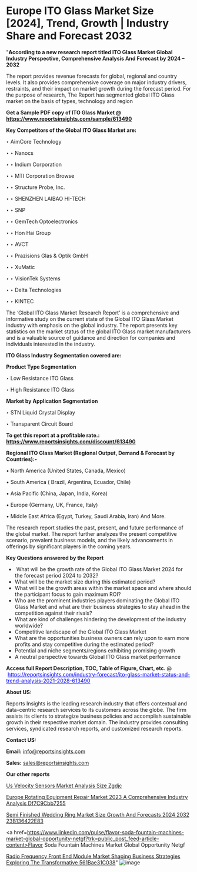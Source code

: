 # Europe ITO Glass Market Size [2024], Trend, Growth | Industry Share and Forecast 2032

"<strong>According to a new research report titled ITO Glass Market Global Industry Perspective, Comprehensive Analysis And Forecast by 2024 – 2032</strong>

The report provides revenue forecasts for global, regional and country levels. It also provides comprehensive coverage on major industry drivers, restraints, and their impact on market growth during the forecast period. For the purpose of research, The Report has segmented global ITO Glass market on the basis of types, technology and region

<strong>Get a Sample PDF copy of ITO Glass Market </strong><strong>@<a href=https://www.reportsinsights.com/sample/613490 style=color:#0000ff;> https://www.reportsinsights.com/sample/613490</a></strong></font>

<strong>Key Competitors of the Global ITO Glass Market are:</strong>

‣ AimCore Technology

‣ 
‣ Nanocs

‣ 
‣ Indium Corporation

‣ 
‣ MTI Corporation Browse

‣ 
‣ Structure Probe, Inc.

‣ 
‣ SHENZHEN LAIBAO HI-TECH

‣ 
‣ SNP

‣ 
‣ GemTech Optoelectronics

‣ 
‣ Hon Hai Group

‣ 
‣ AVCT

‣ 
‣ Prazisions Glas & Optik GmbH

‣ 
‣ XuMatic

‣ 
‣ VisionTek Systems

‣ 
‣ Delta Technologies

‣ 
‣ KINTEC

The ‘Global ITO Glass Market Research Report’ is a comprehensive and informative study on the current state of the Global ITO Glass Market industry with emphasis on the global industry. The report presents key statistics on the market status of the global ITO Glass market manufacturers and is a valuable source of guidance and direction for companies and individuals interested in the industry.

<strong>ITO Glass Industry Segmentation covered are:</strong>

<strong>Product Type Segmentation</strong>

‣    Low Resistance ITO Glass

‣ High Resistance ITO Glass

<strong>Market by Application Segmentation</strong>

‣   STN Liquid Crystal Display

‣ Transparent Circuit Board

<strong>To get this report at a profitable rate.: <a href=https://www.reportsinsights.com/discount/613490 style=color:#0000ff;>https://www.reportsinsights.com/discount/613490</a></strong></font>

<strong>Regional ITO Glass Market (Regional Output, Demand &amp; Forecast by Countries):-</strong>

• North America (United States, Canada, Mexico)

• South America ( Brazil, Argentina, Ecuador, Chile)

• Asia Pacific (China, Japan, India, Korea)

• Europe (Germany, UK, France, Italy)

• Middle East Africa (Egypt, Turkey, Saudi Arabia, Iran) And More.

The research report studies the past, present, and future performance of the global market. The report further analyzes the present competitive scenario, prevalent business models, and the likely advancements in offerings by significant players in the coming years.

<strong>Key Questions answered by the Report</strong>
<ul>
  <li> What will be the growth rate of the Global ITO Glass Market 2024 for the forecast period 2024 to 2032?</li>
  <li>What will be the market size during this estimated period?</li>
  <li>What will be the growth areas within the market space and where should the participant focus to gain maximum ROI?</li>
  <li>Who are the prominent industries players dominating the Global ITO Glass Market and what are their business strategies to stay ahead in the competition against their rivals?</li>
  <li>What are kind of challenges hindering the development of the industry worldwide?</li>
  <li>Competitive landscape of the Global ITO Glass Market</li>
  <li>What are the opportunities business owners can rely upon to earn more profits and stay competitive during the estimated period?</li>
  <li>Potential and niche segments/regions exhibiting promising growth</li>
  <li>A neutral perspective towards Global ITO Glass market performance</li>
</ul>
<strong>Access full Report Description, TOC, Table of Figure, Chart, etc. </strong>@  <a href=https://reportsinsights.com/industry-forecast/ito-glass-market-status-and-trend-analysis-2021-2028-613490 style=color:#0000ff;>https://reportsinsights.com/industry-forecast/ito-glass-market-status-and-trend-analysis-2021-2028-613490</a></font>

<strong><strong>About US</strong>:</strong>

Reports Insights is the leading research industry that offers contextual and data-centric research services to its customers across the globe. The firm assists its clients to strategize business policies and accomplish sustainable growth in their respective market domain. The industry provides consulting services, syndicated research reports, and customized research reports.

<strong>Contact US:</strong>

<p class=""""><b>Email:</b> <a href=mailto:info@reportsinsights.com>info@reportsinsights.com</a></p>
<p class=""""><b>Sales:</b> <a href=mailto:sales@reportsinsights.com>sales@reportsinsights.com</a></p>

<strong>Our other reports</strong>

<a href=https://www.linkedin.com/pulse/us-velocity-sensors-market-analysis-size-zgdjc/>Us Velocity Sensors Market Analysis Size Zgdjc</a>

<a href=https://medium.com/@aanarkumar6/europe-rotating-equipment-repair-market-2023-a-comprehensive-industry-analysis-df7c9cbb7255>Europe Rotating Equipment Repair Market 2023 A Comprehensive Industry Analysis Df7C9Cbb7255</a>

<a href=https://medium.com/@shindeaaswini6/semi-finished-wedding-ring-market-size-growth-and-forecasts-2024-2032-23b136422e83>Semi Finished Wedding Ring Market Size Growth And Forecasts 2024 2032 23B136422E83</a>

<a href=https://www.linkedin.com/pulse/flavor-soda-fountain-machines-market-global-opportunity-netgf?trk=public_post_feed-article-content>Flavor Soda Fountain Machines Market Global Opportunity Netgf</a>

<a href=https://medium.com/@sakshideshmukh994/radio-frequency-front-end-module-market-shaping-business-strategies-exploring-the-transformative-561bae31c038>Radio Frequency Front End Module Market Shaping Business Strategies Exploring The Transformative 561Bae31C038</a>"
![image](https://github.com/Reportsinsights123/RIgrowth/assets/158415881/af59de2c-20b2-42ae-a701-5656cc7f7473)

